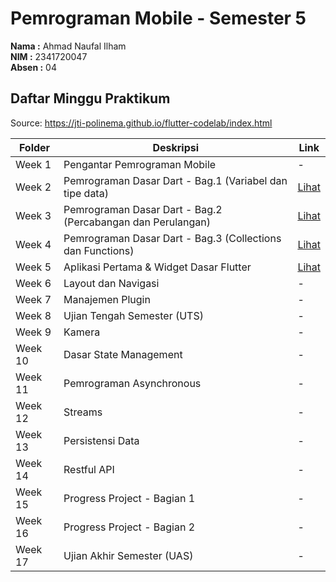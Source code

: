 # Pemrograman Mobile - Semester 5  

**Nama  :** Ahmad Naufal Ilham  
**NIM   :** 2341720047  
**Absen :** 04  

## Daftar Minggu Praktikum  
Source: https://jti-polinema.github.io/flutter-codelab/index.html

| Folder  | Deskripsi                                                    | Link                |
|---------|--------------------------------------------------------------|---------------------|
| Week 1  | Pengantar Pemrograman Mobile                                 | -                   |
| Week 2  | Pemrograman Dasar Dart - Bag.1 (Variabel dan tipe data)      | [Lihat](./Week%202) |
| Week 3  | Pemrograman Dasar Dart - Bag.2 (Percabangan dan Perulangan)  | [Lihat](./Week%203) |
| Week 4  | Pemrograman Dasar Dart - Bag.3 (Collections dan Functions)   | [Lihat](./Week%204) |
| Week 5  | Aplikasi Pertama & Widget Dasar Flutter                      | [Lihat](./Week%205) |
| Week 6  | Layout dan Navigasi                                          | -                   |
| Week 7  | Manajemen Plugin                                             | -                   |
| Week 8  | Ujian Tengah Semester (UTS)                                  | -                   |
| Week 9  | Kamera                                                       | -                   |
| Week 10 | Dasar State Management                                       | -                   |
| Week 11 | Pemrograman Asynchronous                                     | -                   |
| Week 12 | Streams                                                      | -                   |
| Week 13 | Persistensi Data                                             | -                   |
| Week 14 | Restful API                                                  | -                   |
| Week 15 | Progress Project - Bagian 1                                  | -                   |
| Week 16 | Progress Project - Bagian 2                                  | -                   |
| Week 17 | Ujian Akhir Semester (UAS)                                   | -                   |
